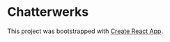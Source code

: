
# Chatterwerks

This project was bootstrapped with [Create React App](https://github.com/facebook/create-react-app).
